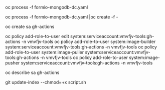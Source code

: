oc process -f formio-mongodb-dc.yaml

 oc process -f formio-mongodb-dc.yaml |oc create -f -


 oc create sa gh-actions
 
 oc policy add-role-to-user edit system:serviceaccount:vmvfjv-tools:gh-actions -n vmvfjv-tools
 oc policy add-role-to-user system:image-builder system:serviceaccount:vmvfjv-tools:gh-actions -n vmvfjv-tools
  oc policy add-role-to-user system:image-puller system:serviceaccount:vmvfjv-tools:gh-actions -n vmvfjv-tools
  oc policy add-role-to-user system:image-pusher system:serviceaccount:vmvfjv-tools:gh-actions -n vmvfjv-tools


 oc describe sa gh-actions
 
 git update-index --chmod=+x script.sh
